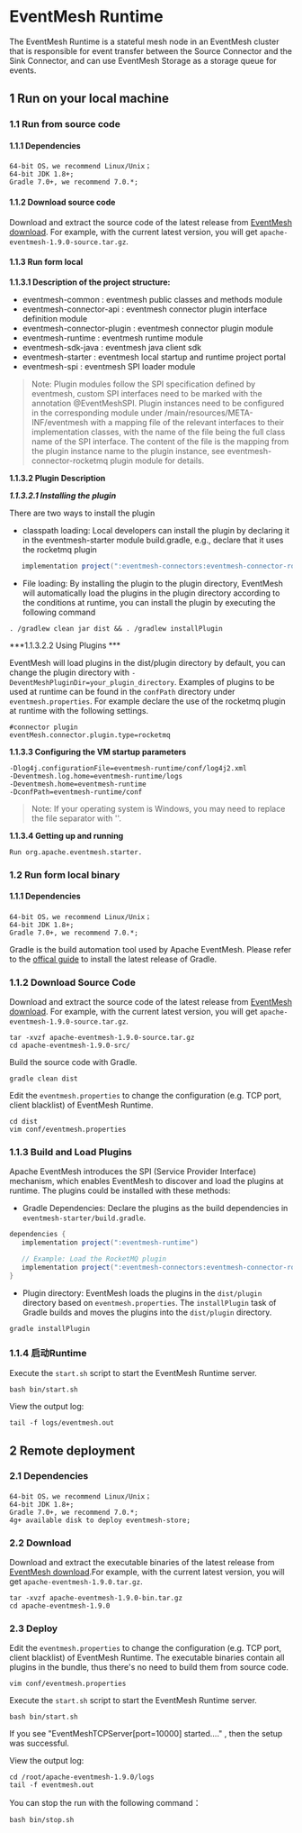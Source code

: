 # EventMesh Runtime

The EventMesh Runtime is a stateful mesh node in an EventMesh cluster that is responsible for event transfer between the Source Connector and the Sink Connector, and can use EventMesh Storage as a storage queue for events.

## 1 Run on your local machine

### 1.1 Run from source code

#### 1.1.1 Dependencies

```
64-bit OS，we recommend Linux/Unix；
64-bit JDK 1.8+;
Gradle 7.0+, we recommend 7.0.*;
```
#### 1.1.2 Download source code

Download and extract the source code of the latest release from [EventMesh download](https://eventmesh.apache.org/download). For example, with the current latest version, you will get `apache-eventmesh-1.9.0-source.tar.gz`.

#### 1.1.3 Run form local

**1.1.3.1 Description of the project structure:**

- eventmesh-common : eventmesh public classes and methods module
- eventmesh-connector-api : eventmesh connector plugin interface definition module
- eventmesh-connector-plugin : eventmesh connector plugin module
- eventmesh-runtime : eventmesh runtime module
- eventmesh-sdk-java : eventmesh java client sdk
- eventmesh-starter : eventmesh local startup and runtime project portal
- eventmesh-spi : eventmesh SPI loader module

> Note: Plugin modules follow the SPI specification defined by eventmesh, custom SPI interfaces need to be marked with the annotation @EventMeshSPI.
> Plugin instances need to be configured in the corresponding module under /main/resources/META-INF/eventmesh with a mapping file of the relevant interfaces to their implementation classes, with the name of the file being the full class name of the SPI interface.
> The content of the file is the mapping from the plugin instance name to the plugin instance, see eventmesh-connector-rocketmq plugin module for details.

**1.1.3.2 Plugin Description**

***1.1.3.2.1 Installing the plugin***

There are two ways to install the plugin

- classpath loading: Local developers can install the plugin by declaring it in the eventmesh-starter module build.gradle, e.g., declare that it uses the rocketmq plugin

```gradle
   implementation project(":eventmesh-connectors:eventmesh-connector-rocketmq")
```

- File loading: By installing the plugin to the plugin directory, EventMesh will automatically load the plugins in the plugin directory according to the conditions at runtime, you can install the plugin by executing the following command

```shell
. /gradlew clean jar dist && . /gradlew installPlugin
```

***1.1.3.2.2 Using Plugins ***

EventMesh will load plugins in the dist/plugin directory by default, you can change the plugin directory with `-DeventMeshPluginDir=your_plugin_directory`. Examples of plugins to be used at runtime can be found in the
`confPath` directory under `eventmesh.properties`. For example declare the use of the rocketmq plugin at runtime with the following settings.

```properties
#connector plugin
eventMesh.connector.plugin.type=rocketmq
```

**1.1.3.3 Configuring the VM startup parameters**

```properties
-Dlog4j.configurationFile=eventmesh-runtime/conf/log4j2.xml
-Deventmesh.log.home=eventmesh-runtime/logs
-Deventmesh.home=eventmesh-runtime
-DconfPath=eventmesh-runtime/conf
```

> Note: If your operating system is Windows, you may need to replace the file separator with '\'.

**1.1.3.4 Getting up and running**

```
Run org.apache.eventmesh.starter.
```

### 1.2 Run form local binary

#### 1.1.1 Dependencies

```
64-bit OS，we recommend Linux/Unix；
64-bit JDK 1.8+;
Gradle 7.0+, we recommend 7.0.*;
```

Gradle is the build automation tool used by Apache EventMesh. Please refer to the [offical guide](https://docs.gradle.org/current/userguide/installation.html) to install the latest release of Gradle.

### 1.1.2 Download Source Code

Download and extract the source code of the latest release from [EventMesh download](https://eventmesh.apache.org/download). For example, with the current latest version, you will get `apache-eventmesh-1.9.0-source.tar.gz`.

```console
tar -xvzf apache-eventmesh-1.9.0-source.tar.gz
cd apache-eventmesh-1.9.0-src/
```

Build the source code with Gradle.

```console
gradle clean dist
```

Edit the `eventmesh.properties` to change the configuration (e.g. TCP port, client blacklist) of EventMesh Runtime.

```console
cd dist
vim conf/eventmesh.properties
```

### 1.1.3 Build and Load Plugins

Apache EventMesh  introduces the SPI (Service Provider Interface) mechanism, which enables EventMesh to discover and load the plugins at runtime. The plugins could be installed with these methods:

- Gradle Dependencies: Declare the plugins as the build dependencies in `eventmesh-starter/build.gradle`.

```gradle
dependencies {
   implementation project(":eventmesh-runtime")

   // Example: Load the RocketMQ plugin
   implementation project(":eventmesh-connectors:eventmesh-connector-rocketmq")
}
```

- Plugin directory: EventMesh loads the plugins in the `dist/plugin` directory based on `eventmesh.properties`. The `installPlugin` task of Gradle builds and moves the plugins into the `dist/plugin` directory.

```console
gradle installPlugin
```
### 1.1.4 启动Runtime

Execute the `start.sh` script to start the EventMesh Runtime server.

```console
bash bin/start.sh
```

View the output log:

```console
tail -f logs/eventmesh.out
```

## 2 Remote deployment

### 2.1 Dependencies

```
64-bit OS，we recommend Linux/Unix；
64-bit JDK 1.8+;
Gradle 7.0+, we recommend 7.0.*;
4g+ available disk to deploy eventmesh-store;
```

### 2.2 Download

Download and extract the executable binaries of the latest release from [EventMesh download](https://eventmesh.apache.org/download).For example, with the current latest version, you will get `apache-eventmesh-1.9.0.tar.gz`.


```console
tar -xvzf apache-eventmesh-1.9.0-bin.tar.gz
cd apache-eventmesh-1.9.0
```

### 2.3 Deploy

Edit the `eventmesh.properties` to change the configuration (e.g. TCP port, client blacklist) of EventMesh Runtime. The executable binaries contain all plugins in the bundle, thus there's no need to build them from source code.

```console
vim conf/eventmesh.properties
```

Execute the `start.sh` script to start the EventMesh Runtime server.

```console
bash bin/start.sh
```

If you see "EventMeshTCPServer[port=10000] started...." , then the setup was successful.

View the output log:

```console
cd /root/apache-eventmesh-1.9.0/logs
tail -f eventmesh.out
```

You can stop the run with the following command：

```console
bash bin/stop.sh
```
